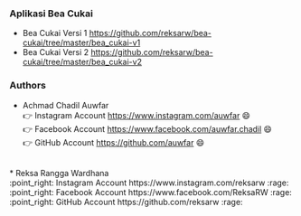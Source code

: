 ### Aplikasi Bea Cukai <a id="section-1"></a>
- Bea Cukai Versi 1 https://github.com/reksarw/bea-cukai/tree/master/bea_cukai-v1 <br/>
- Bea Cukai Versi 2 https://github.com/reksarw/bea-cukai/tree/master/bea_cukai-v2 <br/>

### Authors <a id="section-2"></a>
* Achmad Chadil Auwfar<br/>
:point_right: Instagram Account https://www.instagram.com/auwfar :smile:<br/>
:point_right: Facebook Account https://www.facebook.com/auwfar.chadil :smile:<br/>
:point_right: GitHub Account https://github.com/auwfar :smile:<br/>
<br/>
* Reksa Rangga Wardhana<br/>
:point_right: Instagram Account https://www.instagram.com/reksarw :rage:<br/>
:point_right: Facebook Account https://www.facebook.com/ReksaRW :rage:<br/>
:point_right: GitHub Account https://github.com/reksarw :rage:<br/>